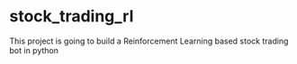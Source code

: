 # stock_trading_rl
This project is going to build a Reinforcement Learning based stock trading bot in python
